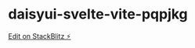 # daisyui-svelte-vite-pqpjkg

[Edit on StackBlitz ⚡️](https://stackblitz.com/edit/daisyui-svelte-vite-pqpjkg)